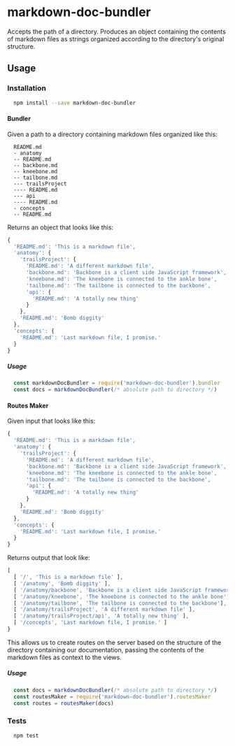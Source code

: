 # markdown-doc-bundler
Accepts the path of a directory. Produces an object containing the contents of
markdown files as strings organized according to the directory's original structure.

## Usage

### Installation
```sh
  npm install --save markdown-doc-bundler
```

#### Bundler

Given a path to a directory containing markdown files organized like this:

```
  README.md
  - anatomy
  -- README.md
  -- backbone.md
  -- kneebone.md
  -- tailbone.md
  --- trailsProject
  ---- README.md
  --- api
  ---- README.md
  - concepts
  -- README.md
```

Returns an object that looks like this:

```js
{
  'README.md': 'This is a markdown file',
  'anatomy': {
    'trailsProject': {
      'README.md': 'A different markdown file',
      'backbone.md': 'Backbone is a client side JavaScript framework',
      'kneebone.md': 'The kneebone is connected to the ankle bone',
      'tailbone.md': 'The tailbone is connected to the backbone',
      'api': {
        'README.md': 'A totally new thing'
      }
    },
    'README.md': 'Bomb diggity'
  },
  'concepts': {
    'README.md': 'Last markdown file, I promise.'
  }
}
```

##### Usage

```js
  const markdownDocBundler = require('markdown-doc-bundler').bundler
  const docs = markdownDocBundler(/* absolute path to directory */)
```

#### Routes Maker

Given input that looks like this:

```js
{
  'README.md': 'This is a markdown file',
  'anatomy': {
    'trailsProject': {
      'README.md': 'A different markdown file',
      'backbone.md': 'Backbone is a client side JavaScript framework',
      'kneebone.md': 'The kneebone is connected to the ankle bone',
      'tailbone.md': 'The tailbone is connected to the backbone',
      'api': {
        'README.md': 'A totally new thing'
      }
    },
    'README.md': 'Bomb diggity'
  },
  'concepts': {
    'README.md': 'Last markdown file, I promise.'
  }
}
```

Returns output that look like:

```js
[
  [ '/', 'This is a markdown file' ],
  [ '/anatomy', 'Bomb diggity' ],
  [ '/anatomy/backbone', 'Backbone is a client side JavaScript framework'],
  [ '/anatomy/kneebone', 'The kneebone is connected to the ankle bone'],
  [ '/anatomy/tailbone', 'The tailbone is connected to the backbone'],
  [ '/anatomy/trailsProject', 'A different markdown file' ],
  [ '/anatomy/trailsProject/api', 'A totally new thing' ],
  [ '/concepts', 'Last markdown file, I promise.' ]
}
```

This allows us to create routes on the server based on the structure of the
directory containing our documentation, passing the contents of the markdown
files as context to the views.

##### Usage

```js
  const docs = markdownDocBundler(/* absolute path to directory */)
  const routesMaker = require('markdown-doc-bundler').routesMaker
  const routes = routesMaker(docs)
```

### Tests
```sh
  npm test
```
